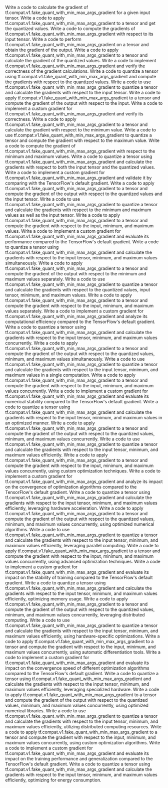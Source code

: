 Write a code to calculate the gradient of tf.compat.v1.fake_quant_with_min_max_args_gradient for a given input tensor.
Write a code to apply tf.compat.v1.fake_quant_with_min_max_args_gradient to a tensor and get the quantized values.
Write a code to compute the gradients of tf.compat.v1.fake_quant_with_min_max_args_gradient with respect to its input tensor.
Write a code to perform tf.compat.v1.fake_quant_with_min_max_args_gradient on a tensor and obtain the gradient of the output.
Write a code to apply tf.compat.v1.fake_quant_with_min_max_args_gradient to a tensor and calculate the gradient of the quantized values.
Write a code to implement tf.compat.v1.fake_quant_with_min_max_args_gradient and verify the correctness of the gradient calculations.
Write a code to quantize a tensor using tf.compat.v1.fake_quant_with_min_max_args_gradient and compute the gradients with respect to the quantized values.
Write a code to use tf.compat.v1.fake_quant_with_min_max_args_gradient to quantize a tensor and calculate the gradients with respect to the input tensor.
Write a code to apply tf.compat.v1.fake_quant_with_min_max_args_gradient to a tensor and compute the gradient of the output with respect to the input.
Write a code to implement a custom gradient for tf.compat.v1.fake_quant_with_min_max_args_gradient and verify its correctness.
Write a code to apply tf.compat.v1.fake_quant_with_min_max_args_gradient to a tensor and calculate the gradient with respect to the minimum value.
Write a code to use tf.compat.v1.fake_quant_with_min_max_args_gradient to quantize a tensor and compute the gradient with respect to the maximum value.
Write a code to compute the gradient of tf.compat.v1.fake_quant_with_min_max_args_gradient with respect to the minimum and maximum values.
Write a code to quantize a tensor using tf.compat.v1.fake_quant_with_min_max_args_gradient and calculate the gradients with respect to both the input tensor and the quantized values.
Write a code to implement a custom gradient for tf.compat.v1.fake_quant_with_min_max_args_gradient and validate it by comparing with the TensorFlow's default gradient.
Write a code to apply tf.compat.v1.fake_quant_with_min_max_args_gradient to a tensor and compute the gradient of the output with respect to the quantized values and the input tensor.
Write a code to use tf.compat.v1.fake_quant_with_min_max_args_gradient to quantize a tensor and calculate the gradients with respect to the minimum and maximum values as well as the input tensor.
Write a code to apply tf.compat.v1.fake_quant_with_min_max_args_gradient to a tensor and compute the gradient with respect to the input, minimum, and maximum values.
Write a code to implement a custom gradient for tf.compat.v1.fake_quant_with_min_max_args_gradient and evaluate its performance compared to the TensorFlow's default gradient.
Write a code to quantize a tensor using tf.compat.v1.fake_quant_with_min_max_args_gradient and calculate the gradients with respect to the input tensor, minimum, and maximum values simultaneously.
Write a code to apply tf.compat.v1.fake_quant_with_min_max_args_gradient to a tensor and compute the gradient of the output with respect to the minimum and maximum values separately.
Write a code to use tf.compat.v1.fake_quant_with_min_max_args_gradient to quantize a tensor and calculate the gradients with respect to the quantized values, input tensor, minimum, and maximum values.
Write a code to apply tf.compat.v1.fake_quant_with_min_max_args_gradient to a tensor and compute the gradient with respect to the input, minimum, and maximum values separately.
Write a code to implement a custom gradient for tf.compat.v1.fake_quant_with_min_max_args_gradient and analyze its computational efficiency compared to the TensorFlow's default gradient.
Write a code to quantize a tensor using tf.compat.v1.fake_quant_with_min_max_args_gradient and calculate the gradients with respect to the input tensor, minimum, and maximum values concurrently.
Write a code to apply tf.compat.v1.fake_quant_with_min_max_args_gradient to a tensor and compute the gradient of the output with respect to the quantized values, minimum, and maximum values simultaneously.
Write a code to use tf.compat.v1.fake_quant_with_min_max_args_gradient to quantize a tensor and calculate the gradients with respect to the input tensor, minimum, and maximum values in a single computation.
Write a code to apply tf.compat.v1.fake_quant_with_min_max_args_gradient to a tensor and compute the gradient with respect to the input, minimum, and maximum values concurrently.
Write a code to implement a custom gradient for tf.compat.v1.fake_quant_with_min_max_args_gradient and evaluate its numerical stability compared to the TensorFlow's default gradient.
Write a code to quantize a tensor using tf.compat.v1.fake_quant_with_min_max_args_gradient and calculate the gradients with respect to the input tensor, minimum, and maximum values in an optimized manner.
Write a code to apply tf.compat.v1.fake_quant_with_min_max_args_gradient to a tensor and compute the gradient of the output with respect to the quantized values, minimum, and maximum values concurrently.
Write a code to use tf.compat.v1.fake_quant_with_min_max_args_gradient to quantize a tensor and calculate the gradients with respect to the input tensor, minimum, and maximum values efficiently.
Write a code to apply tf.compat.v1.fake_quant_with_min_max_args_gradient to a tensor and compute the gradient with respect to the input, minimum, and maximum values concurrently, using custom optimization techniques.
Write a code to implement a custom gradient for tf.compat.v1.fake_quant_with_min_max_args_gradient and analyze its impact on the convergence of optimization algorithms compared to the TensorFlow's default gradient.
Write a code to quantize a tensor using tf.compat.v1.fake_quant_with_min_max_args_gradient and calculate the gradients with respect to the input tensor, minimum, and maximum values efficiently, leveraging hardware acceleration.
Write a code to apply tf.compat.v1.fake_quant_with_min_max_args_gradient to a tensor and compute the gradient of the output with respect to the quantized values, minimum, and maximum values concurrently, using optimized numerical algorithms.
Write a code to use tf.compat.v1.fake_quant_with_min_max_args_gradient to quantize a tensor and calculate the gradients with respect to the input tensor, minimum, and maximum values efficiently, leveraging parallel computing.
Write a code to apply tf.compat.v1.fake_quant_with_min_max_args_gradient to a tensor and compute the gradient with respect to the input, minimum, and maximum values concurrently, using advanced optimization techniques.
Write a code to implement a custom gradient for tf.compat.v1.fake_quant_with_min_max_args_gradient and evaluate its impact on the stability of training compared to the TensorFlow's default gradient.
Write a code to quantize a tensor using tf.compat.v1.fake_quant_with_min_max_args_gradient and calculate the gradients with respect to the input tensor, minimum, and maximum values efficiently, optimizing memory usage.
Write a code to apply tf.compat.v1.fake_quant_with_min_max_args_gradient to a tensor and compute the gradient of the output with respect to the quantized values, minimum, and maximum values concurrently, leveraging distributed computing.
Write a code to use tf.compat.v1.fake_quant_with_min_max_args_gradient to quantize a tensor and calculate the gradients with respect to the input tensor, minimum, and maximum values efficiently, using hardware-specific optimizations.
Write a code to apply tf.compat.v1.fake_quant_with_min_max_args_gradient to a tensor and compute the gradient with respect to the input, minimum, and maximum values concurrently, using automatic differentiation tools.
Write a code to implement a custom gradient for tf.compat.v1.fake_quant_with_min_max_args_gradient and evaluate its impact on the convergence speed of different optimization algorithms compared to the TensorFlow's default gradient.
Write a code to quantize a tensor using tf.compat.v1.fake_quant_with_min_max_args_gradient and calculate the gradients with respect to the input tensor, minimum, and maximum values efficiently, leveraging specialized hardware.
Write a code to apply tf.compat.v1.fake_quant_with_min_max_args_gradient to a tensor and compute the gradient of the output with respect to the quantized values, minimum, and maximum values concurrently, using optimized numerical libraries.
Write a code to use tf.compat.v1.fake_quant_with_min_max_args_gradient to quantize a tensor and calculate the gradients with respect to the input tensor, minimum, and maximum values efficiently, utilizing distributed computing resources.
Write a code to apply tf.compat.v1.fake_quant_with_min_max_args_gradient to a tensor and compute the gradient with respect to the input, minimum, and maximum values concurrently, using custom optimization algorithms.
Write a code to implement a custom gradient for tf.compat.v1.fake_quant_with_min_max_args_gradient and evaluate its impact on the training performance and generalization compared to the TensorFlow's default gradient.
Write a code to quantize a tensor using tf.compat.v1.fake_quant_with_min_max_args_gradient and calculate the gradients with respect to the input tensor, minimum, and maximum values efficiently, optimizing for energy consumption.